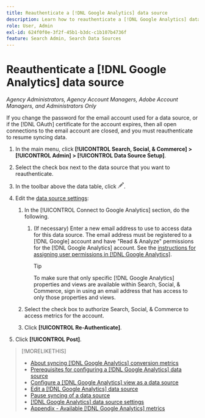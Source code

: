 ```yaml
---
title: Reauthenticate a [!DNL Google Analytics] data source
description: Learn how to reauthenticate a [!DNL Google Analytics] data source if you change the associated password or the certificate expires.
role: User, Admin
exl-id: 624f0f0e-3f2f-45b1-b3dc-c1b107b4736f
feature: Search Admin, Search Data Sources
---
```

# Reauthenticate a [!DNL Google Analytics] data source

*Agency Administrators, Agency Account Managers, Adobe Account Managers, and Administrators Only*

If you change the password for the email account used for a data source, or if the [!DNL OAuth] certificate for the account expires, then all open connections to the email account are closed, and you must reauthenticate to resume syncing data.

1. In the main menu, click **[!UICONTROL Search, Social, & Commerce] > [!UICONTROL Admin] > [!UICONTROL Data Source Setup]**.

1. Select the check box next to the data source that you want to reauthenticate.

1. In the toolbar above the data table, click ![Edit](/help/search-social-commerce/assets/edit.png "Edit").

1. Edit the [data source settings](data-source-settings.md):

    1. In the [!UICONTROL Connect to Google Analytics] section, do the following.

       1. (If necessary) Enter a new email address to use to access data for this data source. The email address must be registered to a [!DNL Google] account and have "Read & Analyze" permissions for the [!DNL Google Analytics] account. See the [instructions for assigning user permissions in [!DNL Google Analytics]](https://support.google.com/analytics/answer/9305587).
       
          >[!TIP]
          >
          >To make sure that only specific [!DNL Google Analytics] properties and views are available within Search, Social, & Commerce, sign in using an email address that has access to only those properties and views.
       
      1. Select the check box to authorize Search, Social, & Commerce to access metrics for the account.
     
      1. Click **[!UICONTROL Re-Authenticate]**.

1. Click **[!UICONTROL Post]**.

>[!MORELIKETHIS]
>
>* [About syncing [!DNL Google Analytics] conversion metrics](data-source-about.md)
>* [Prerequisites for configuring a [!DNL Google Analytics] data source](data-source-prerequisites.md)
>* [Configure a [!DNL Google Analytics] view as a data source](data-source-configure.md)
>* [Edit a [!DNL Google Analytics] data source](data-source-edit.md)
>* [Pause syncing of a data source](data-source-pause.md)
>* [[!DNL Google Analytics] data source settings](data-source-settings.md)
>* [Appendix - Available [!DNL Google Analytics] metrics](data-source-ga-metrics.md)
